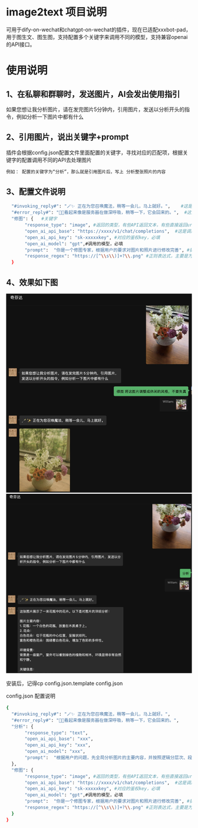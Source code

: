 # image2text 项目说明
可用于dify-on-wechat和chatgpt-on-wechat的插件，现在已适配xxxbot-pad，用于图生文、图生图，支持配置多个关键字来调用不同的模型，支持兼容openai的API接口。

# 使用说明

## 1、在私聊和群聊时，发送图片，AI会发出使用指引

如果您想让我分析图片，请在发完图片5分钟内，引用图片，发送以分析开头的指令，例如分析一下图片中都有什么

## 2、引用图片，说出关键字+prompt

插件会根据config.json配置文件里面配置的关键字，寻找对应的匹配项，根据关键字的配置调用不同的API去处理图片

```bash
例如： 配置的关键字为“分析”，那么就是引用图片后，写上 分析整张照片的内容

```
## 3、配置文件说明

```bash
  "#invoking_reply#": "🪄✨ 正在为您召唤魔法，稍等一会儿，马上就好。",    #这是引用图片发给AI后，AI第一时间的反馈响应语
  "#error_reply#": "😮‍💨看起来像是服务器在做深呼吸，稍等一下，它会回来的。",  #这是引用图片发给AI后，AI处理异常的反馈响应语
  "修图": {   #关键字
       "response_type": "image", #返回的类型，有些API返回文本，有些直接返回url，如果返的是url，这一项设置为image，如果是返回文本，则这一项为text，默认为text，此项可以不用添加
       "open_ai_api_base": "https://xxxx/v1/chat/completions",  #这是调用URL,兼容openai格式，必填
       "open_ai_api_key": "sk-xxxxxkey", #对应的鉴权key，必填
       "open_ai_model": "gpt",#调用的模型，必填
       "prompt":  "你是一个修图专家，根据用户的要求对图片和照片进行修改完善", #提示词，可以为空
       "response_regex": "https://[^\\s\\)]+?\\.png" #正则表达式，主要是为了支持灵活适配不同API返回的格式。如果没有可以为空
  }
```



## 4、效果如下图
<div align="center">
<img width="700" src="./docs/1746884536159.jpg">
</div>

<div align="center">
<img width="700" src="./docs/1746884745287.jpg">
</div>


安装后，记得cp config.json.template config.json

config.json 配置说明

```bash
{
  "#invoking_reply#": "🪄✨ 正在为您召唤魔法，稍等一会儿，马上就好。",
  "#error_reply#": "😮‍💨看起来像是服务器在做深呼吸，稍等一下，它会回来的。",
  "分析": {
       "response_type": "text",
       "open_ai_api_base": "xxx",
       "open_ai_api_key": "xxx",
       "open_ai_model": "xxx",
       "prompt":  "根据用户的问题，先全局分析图片的主要内容，并按照逻辑分层次、段落，提炼出图片中与用户问题相关的信息、关键要点"
  },
  "修图": {
       "response_type": "image", #返回的类型，有些API返回文本，有些直接返回url，如果返的是url，这一项设置为image，如果是返回文本，则这一项为text，默认为text，此项可以不用添加
       "open_ai_api_base": "https://xxxx/v1/chat/completions",  #这是调用URL,兼容openai格式，必填
       "open_ai_api_key": "sk-xxxxxkey", #对应的鉴权key，必填
       "open_ai_model": "gpt",#调用的模型，必填
       "prompt":  "你是一个修图专家，根据用户的要求对图片和照片进行修改完善", #提示词，可以为空
       "response_regex": "https://[^\\s\\)]+?\\.png" #正则表达式，主要是为了支持灵活适配不同API返回的格式。如果没有可以为空    
  }
}

```

